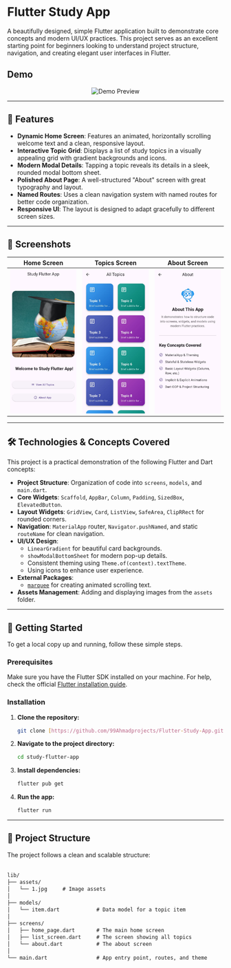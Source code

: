 # Flutter Study App

A beautifully designed, simple Flutter application built to demonstrate core concepts and modern UI/UX practices. This project serves as an excellent starting point for beginners looking to understand project structure, navigation, and creating elegant user interfaces in Flutter.

## Demo

<p align="center">
  <img src="demo/1.gif"" width="300" height="600" alt="Demo Preview">
</p>

---

## 🌟 Features

-   **Dynamic Home Screen**: Features an animated, horizontally scrolling welcome text and a clean, responsive layout.
-   **Interactive Topic Grid**: Displays a list of study topics in a visually appealing grid with gradient backgrounds and icons.
-   **Modern Modal Details**: Tapping a topic reveals its details in a sleek, rounded modal bottom sheet.
-   **Polished About Page**: A well-structured "About" screen with great typography and layout.
-   **Named Routes**: Uses a clean navigation system with named routes for better code organization.
-   **Responsive UI**: The layout is designed to adapt gracefully to different screen sizes.

---

## 📸 Screenshots

| Home Screen                                                                                             | Topics Screen                                                                                           | About Screen                                                                                            |
| ------------------------------------------------------------------------------------------------------- | ------------------------------------------------------------------------------------------------------- | ------------------------------------------------------------------------------------------------------- |
| ![Home Screen](1.jpeg) | ![Topics Screen](2.jpeg) | ![Details View](3.jpeg) |

---

## 🛠️ Technologies & Concepts Covered

This project is a practical demonstration of the following Flutter and Dart concepts:

-   **Project Structure**: Organization of code into `screens`, `models`, and `main.dart`.
-   **Core Widgets**: `Scaffold`, `AppBar`, `Column`, `Padding`, `SizedBox`, `ElevatedButton`.
-   **Layout Widgets**: `GridView`, `Card`, `ListView`, `SafeArea`, `ClipRRect` for rounded corners.
-   **Navigation**: `MaterialApp` router, `Navigator.pushNamed`, and static `routeName` for clean navigation.
-   **UI/UX Design**:
    -   `LinearGradient` for beautiful card backgrounds.
    -   `showModalBottomSheet` for modern pop-up details.
    -   Consistent theming using `Theme.of(context).textTheme`.
    -   Using icons to enhance user experience.
-   **External Packages**:
    -   [`marquee`](https://pub.dev/packages/marquee) for creating animated scrolling text.
-   **Assets Management**: Adding and displaying images from the `assets` folder.

---

## 🚀 Getting Started

To get a local copy up and running, follow these simple steps.

### Prerequisites

Make sure you have the Flutter SDK installed on your machine. For help, check the official [Flutter installation guide](https://flutter.dev/docs/get-started/install).

### Installation

1.  **Clone the repository:**
    ```sh
    git clone [https://github.com/99Ahmadprojects/Flutter-Study-App.git]
    ```
2.  **Navigate to the project directory:**
    ```sh
    cd study-flutter-app
    ```
3.  **Install dependencies:**
    ```sh
    flutter pub get
    ```
4.  **Run the app:**
    ```sh
    flutter run
    ```

---

## 📂 Project Structure

The project follows a clean and scalable structure:
```

lib/
├── assets/
│   └── 1.jpg     # Image assets
│
├── models/
│   └── item.dart            # Data model for a topic item
│
├── screens/
│   ├── home_page.dart       # The main home screen
│   ├── list_screen.dart     # The screen showing all topics
│   └── about.dart           # The about screen
│
└── main.dart                # App entry point, routes, and theme

```
